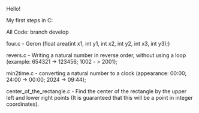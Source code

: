Hello!

My first steps in C:

All Code: branch develop

  four.c - Geron (float area(int x1, int y1, int x2, int y2, int x3, int y3);)
  
  revers.c - Writing a natural number in reverse order, without using a loop (example: 654321 -> 123456; 1002 - > 2001);

  min2time.c - converting a natural number to a clock (appearance: 00:00; 24:00 -> 00:00; 2024 -> 09:44);

  center_of_the_rectangle.c - Find the center of the rectangle by the upper left and lower right points (It is guaranteed that this will be a point in integer coordinates).
